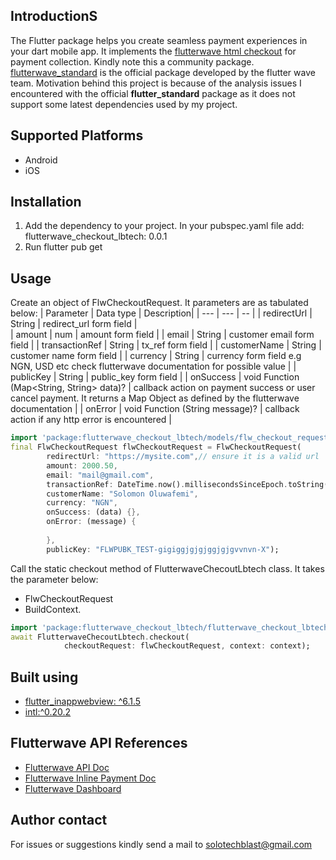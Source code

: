 

## IntroductionS
The Flutter package helps you create seamless payment experiences in your dart mobile app. It implements the [flutterwave html checkout](https://developer.flutterwave.com/docs/html-checkout) for payment collection.
Kindly note this a community package. [flutterwave_standard](https://pub.dev/packages/flutterwave_standard) is the official package developed by the flutter wave team. 
Motivation behind this project is because of the analysis issues I encountered with the official **flutter_standard** package as it does not support some latest dependencies used by my project.
## Supported Platforms
- Android
- iOS

## Installation 
1.  Add the dependency to your project. In your pubspec.yaml file add: flutterwave_checkout_lbtech: 0.0.1
2.  Run flutter pub get


## Usage
Create an object of FlwCheckoutRequest. It parameters are as tabulated below:
| Parameter | Data type | Description|
| --- | --- | -- |
| redirectUrl | String | redirect_url form field |  
| amount | num | amount form field |
| email | String | customer email form field |
| transactionRef | String | tx_ref form field |
| customerName | String | customer name form field |
| currency | String | currency form field e.g NGN, USD etc check flutterwave documentation for possible value |
| publicKey | String | public_key form field |
| onSuccess | void Function (Map<String, String> data)? | callback action on payment success or user cancel payment. It returns a Map Object as defined by the flutterwave documentation |
| onError | void Function (String message)? | callback action if any http error is encountered |

```dart
import 'package:flutterwave_checkout_lbtech/models/flw_checkout_request.dart';
final FlwCheckoutRequest flwCheckoutRequest = FlwCheckoutRequest(
        redirectUrl: "https://mysite.com",// ensure it is a valid url 
        amount: 2000.50,
        email: "mail@gmail.com",
        transactionRef: DateTime.now().millisecondsSinceEpoch.toString(),
        customerName: "Solomon Oluwafemi",
        currency: "NGN",
        onSuccess: (data) {},
        onError: (message) {
          
        },
        publicKey: "FLWPUBK_TEST-gigiggjgjgjggjgjgvvnvn-X");
```
Call the static checkout method  of FlutterwaveChecoutLbtech class. It takes the parameter below:
- FlwCheckoutRequest 
- BuildContext.
```dart
import 'package:flutterwave_checkout_lbtech/flutterwave_checkout_lbtech.dart';
await FlutterwaveChecoutLbtech.checkout(
            checkoutRequest: flwCheckoutRequest, context: context);
```


## Built using
- [flutter_inappwebview: ^6.1.5](https://pub.dev/packages/flutter_inappwebview) 
- [intl:^0.20.2](https://pub.dev/packages/intl)

## Flutterwave API References
- [Flutterwave API Doc](https://developer.flutterwave.com/docs)
- [Flutterwave Inline Payment Doc](https://developer.flutterwave.com/docs/flutterwave-inline)
- [Flutterwave Dashboard](https://dashboard.flutterwave.com/login)

## Author contact
For issues or suggestions kindly send a mail to solotechblast@gmail.com